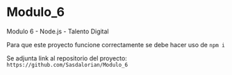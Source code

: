 # Modulo_6
Modulo 6 - Node.js - Talento Digital


Para que este proyecto funcione correctamente se debe hacer uso de 
```npm i```

Se adjunta link al repositorio del proyecto:
```https://github.com/Sasdalorian/Modulo_6```
